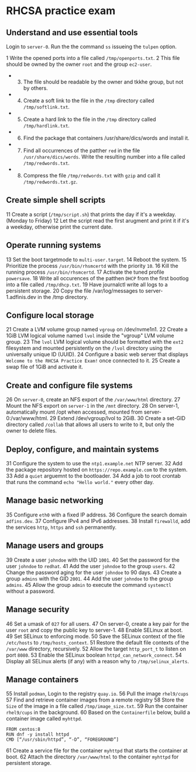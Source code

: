 # RHCSA practice exam

## Understand and use essential tools

Login to `server-0`. Run the the command `ss` issueing the `tulpen` option.

1 Write the opened ports into a file called `/tmp/openports.txt`.
2 This file should be owned by the owner `root` and the group `ec2-user`.
- 3. The file should be readable by the owner and tkkhe group, but not by others.
- 4. Create a soft link to the file in the `/tmp` directory called `/tmp/softlink.txt`.
- 5. Create a hard link to the file in the `/tmp` directory called `/tmp/hardlink.txt`.
- 6. Find the package that containers /usr/share/dics/words and install it.
- 7. Find all occurrences of the patther `red` in the file `/usr/share/dics/words`. Write the resulting number into a file called `/tmp/redwords.txt`.
- 8. Compress the file `/tmp/redwords.txt` with `gzip` and call it `/tmp/redwords.txt.gz`.

## Create simple shell scripts

11 Create a script (`/tmp/script.sh`) that prints the day if it's a weekday. (Monday to Friday)
12 Let the script read the first arugment and print it if it's a weekday, otherwise print the current date.

## Operate running systems

13 Set the boot targetmode to `multi-user.target`.
14 Reboot the system.
15 Prioritize the process `/usr/bin/rhsmcertd` with the priority `10`.
16 Kill the running process `/usr/bin/rhsmcertd`.
17 Activate the tuned profile `powersave`.
18 Write all occurences of the patthen `DHCP` from the first bootlog into a file called `/tmp/dhcp.txt`.
19 Have journalctl write all logs to a persistent storage.
20 Copy the file /var/log/messages to server-1.adfinis.dev in the /tmp directory.

## Configure local storage

21 Create a LVM volume group named `vgroup` on /dev/nvme1n1.
22 Create a 1GiB LVM logical volume named `lvol` inside the "vgroup" LVM volume group.
23 The `lvol` LVM logical volume should be formatted with the `ext2` filesystem and mounted persistently on the `/lvol` directory using the universally unique ID (UUID).
24 Configure a basic web server that displays `Welcome to the RHCSA Practice Exam!` once connected to it.
25 Create a swap file of 1GiB and activate it.

## Create and configure file systems

26 On `server-0`, create an NFS export of the `/var/www/html` directory.
27 Mount the NFS export on `server-1` in the `/mnt` directory.
28 On server-1, automatically mount /opt when accessed, mounted from server-0:/var/www/html.
29 Extend /dev/vgroup/lvol to 2GiB.
30 Create a set-GID directory called `/collab` that allows all users to write to it, but only the owner to delete files.

## Deploy, configure, and maintain systems

31 Configure the system to use the `ntp1.example.net` NTP server.
32 Add the package repository hosted on `https://repo.example.com` to the system.
33 Add a `quiet` arguemnt to the bootloader.
34 Add a job to root crontab that runs the command `echo "Hello world."` every other day.

## Manage basic networking

35 Configure `eth0` with a fixed IP address.
36 Configure the search domain `adfins.dev`.
37 Configure IPv4 and IPv6 addresses.
38 Install `firewalld`, add the services `http`, `https` and `ssh` permanently.

## Manage users and groups

39 Create a user `johndoe` with the UID `1001`.
40 Set the password for the user `johndoe` to `redhat`.
41 Add the user `johndoe` to the group `users`.
42 Change the password aging for the user `johndoe` to 90 days.
43 Create a group `admins` with the GID `2001`.
44 Add the user `johndoe` to the group `admins`.
45 Allow the group `admin` to execute the command `systemctl` without a password.

## Manage security

46 Set a umask of `027` for all users.
47 On server-0, create a key pair for the user `root` and copy the public key to server-1.
48 Enable SELinux at boot.
49 Set SELinux to enforcing mode.
50 Save the SELinux context of the file `/etc/hosts` to `/tmp/hosts_context`.
51 Restore the default file contexts of the `/var/www` directory, recursively.
52 Allow the target `http_port_t` to listen on port `8080`.
53 Enable the SELinux boolean `httpd_can_network_connect`.
54 Display all SELinux alerts (if any) with a reason why to `/tmp/selinux_alerts`.

## Manage containers

55 Install `podman`, Login to the registry `quay.io`.
56 Pull the image `rhel9/cups`
57 Find and retrieve container images from a remote registry
58 Store the `Size` of the image in a file called `/tmp/image_size.txt`.
59 Run the container `rhel9/cups` in the background.
60 Based on the `Containerfile` below, build a container image called `myhttpd`.

```text
FROM centos:8
RUN dnf -y install httpd
CMD [“/usr/sbin/httpd”, “-D”, “FOREGROUND”]
```

61 Create a service file for the container `myhttpd` that starts the container at boot.
62 Attach the directory `/var/www/html` to the container `myhttpd` for persistent storage.
